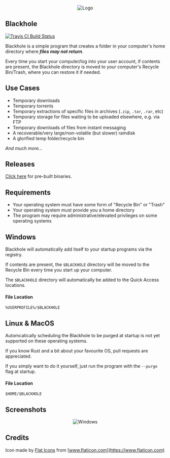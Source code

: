 <p align="center">
	<img alt="Logo" src="https://i.imgur.com/VX8fAQI.png"/>
</p>

## Blackhole

[![Travis CI Build Status](https://travis-ci.com/WilliamVenner/blackhole.svg?token=GXuyFsyVxqMmbV5zG6B4&branch=master)](https://travis-ci.com/github/WilliamVenner/blackhole)

Blackhole is a simple program that creates a folder in your computer's home directory where **_files may not return_**.

Every time you start your computer/log into your user account, if contents are present, the Blackhole directory is moved to your computer's Recycle Bin/Trash, where you can restore it if needed.

## Use Cases

* Temporary downloads
* Temporary torrents
* Temporary extractions of specific files in archives (`.zip`, `.tar`, `.rar`, etc)
* Temporary storage for files waiting to be uploaded elsewhere, e.g. via FTP
* Temporary downloads of files from instant messaging
* A recoverable/very large/non-volatile (but slower) ramdisk
* A glorified temp folder/recycle bin

_And much more..._

## Releases

[Click here](https://github.com/WilliamVenner/blackhole/releases) for pre-built binaries.

## Requirements

* Your operating system must have some form of "Recycle Bin" or "Trash"
* Your operating system must provide you a home directory
* The program may require administrative/elevated privileges on some operating systems

## Windows

Blackhole will automatically add itself to your startup programs via the registry.

If contents are present, the `$BLACKHOLE` directory will be moved to the Recycle Bin every time you start up your computer.

The `$BLACKHOLE` directory will automatically be added to the Quick Access locations.

#### File Location

`%USERPROFILE%/$BLACKHOLE`

## Linux & MacOS

Automcatically scheduling the Blackhole to be purged at startup is not yet supported on these operating systems.

If you know Rust and a bit about your favourite OS, pull requests are appreciated.

If you simply want to do it yourself, just run the program with the `--purge` flag at startup.

#### File Location

`$HOME/$BLACKHOLE`

## Screenshots

<p align="center">
	<img alt="Windows" src="https://i.imgur.com/LwHRoH5.png/">
</p>

## Credits

Icon made by [Flat Icons](https://www.flaticon.com/authors/flat-icons) from [www.flaticon.com](https://www.flaticon.com)

